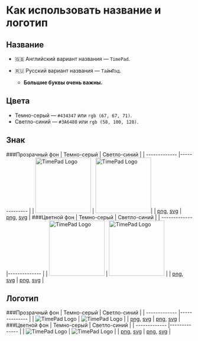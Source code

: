 Как использовать название и логотип
======
Название
------
* :gb: Английский вариант названия —  `TimePad`.
* :ru: Русский вариант названия — `ТаймПэд`.

  * **Большие буквы очень важны.**

Цвета
------
* Темно-серый — `#434347` или `rgb (67, 67, 71)`.
* Светло-синий — `#3A6480` или `rgb (58, 100, 128)`.

Знак
------
###Прозрачный фон
| Темно-серый   | Светло-синий  |
| ------------- |-------------- |
| <img src="https://raw.githubusercontent.com/timepad/public/master/png%20logo/mini-logo-timepad-without-background-1.png" height="150" alt="TimePad Logo"> | <img src="https://raw.githubusercontent.com/timepad/public/master/png%20logo/mini-logo-timepad-without-background-2.png" height="150" alt="TimePad Logo">|
| [png](https://github.com/timepad/public/master/png%20logo/mini-logo-timepad-without-background-1.png), [svg](https://github.com/timepad/public/blob/master/svg%20logo/mini-logo-timepad-without-background-1.svg) | [png](https://github.com/timepad/public/master/png%20logo/mini-logo-timepad-without-background-2.png), [svg](https://github.com/timepad/public/blob/master/svg%20logo/mini-logo-timepad-without-background-2.svg) |
###Цветной фон
| Темно-серый   | Светло-синий  |
| ------------- |-------------- |
| <img src="https://raw.githubusercontent.com/timepad/public/master/png%20logo/mini-logo-timepad-with-background-1.png" height="150" alt="TimePad Logo"> | <img src="https://raw.githubusercontent.com/timepad/public/master/png%20logo/mini-logo-timepad-with-background-2.png" height="150" alt="TimePad Logo"> |
| [png](https://github.com/timepad/public/master/png%20logo/mini-logo-timepad-with-background-1.png), [svg](https://github.com/timepad/public/blob/master/svg%20logo/mini-logo-timepad-with-background-1.svg) | [png](https://github.com/timepad/public/master/png%20logo/mini-logo-timepad-with-background-2.png), [svg](https://github.com/timepad/public/blob/master/svg%20logo/mini-logo-timepad-with-background-2.svg) |

Логотип
------
###Прозрачный фон
| Темно-серый   | Светло-синий  |
| ------------- |-------------- |
| <img src="https://raw.githubusercontent.com/timepad/public/master/png%20logo/logo-timepad-without-background-1.png" alt="TimePad Logo"> | <img src="https://raw.githubusercontent.com/timepad/public/master/png%20logo/logo-timepad-without-background-2.png" alt="TimePad Logo"> |
| [png](https://github.com/timepad/public/master/png%20logo/logo-timepad-without-background-1.png), [svg](https://github.com/timepad/public/blob/master/svg%20logo/logo-timepad-without-background-1.svg) | [png](https://github.com/timepad/public/master/png%20logo/logo-timepad-without-background-2.png), [svg](https://github.com/timepad/public/blob/master/svg%20logo/logo-timepad-without-background-2.svg) |
###Цветной фон
| Темно-серый   | Светло-синий  |
| ------------- |-------------- |
| <img src="https://raw.githubusercontent.com/timepad/public/master/png%20logo/logo-timepad-with-background-1.png" alt="TimePad Logo"> | <img src="https://raw.githubusercontent.com/timepad/public/master/png%20logo/logo-timepad-with-background-2.png" alt="TimePad Logo"> |
| [png](https://github.com/timepad/public/master/png%20logo/logo-timepad-with-background-1.png), [svg](https://github.com/timepad/public/blob/master/svg%20logo/logo-timepad-with-background-1.svg) | [png](https://github.com/timepad/public/master/png%20logo/logo-timepad-with-background-2.png), [svg](https://github.com/timepad/public/blob/master/svg%20logo/logo-timepad-with-background-2.svg) |
